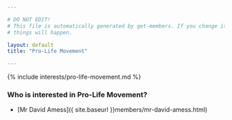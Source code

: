 ```yaml
---

# DO NOT EDIT!
# This file is automatically generated by get-members. If you change it, bad
# things will happen.

layout: default
title: "Pro-Life Movement"

---
```


{% include interests/pro-life-movement.md %}

### Who is interested in Pro-Life Movement?


* [Mr David Amess]({ site.baseurl }}members/mr-david-amess.html)

